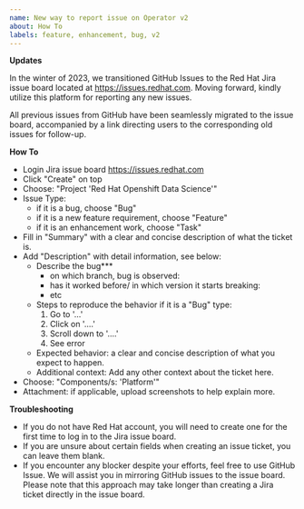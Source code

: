 ```yaml
---
name: New way to report issue on Operator v2
about: How To
labels: feature, enhancement, bug, v2
---
```


**Updates**

In the winter of 2023, we transitioned GitHub Issues to the Red Hat Jira issue board located at https://issues.redhat.com. 
Moving forward, kindly utilize this platform for reporting any new issues.

All previous issues from GitHub have been seamlessly migrated to the issue board, accompanied by a link directing users to the corresponding old issues for follow-up.

**How To**

- Login Jira issue board https://issues.redhat.com
- Click "Create" on top
- Choose: "Project 'Red Hat Openshift Data Science'"
- Issue Type:
  - if it is a bug, choose "Bug"
  - if it is a new feature requirement, choose "Feature"
  - if it is an enhancement work, choose "Task"
- Fill in "Summary" with a clear and concise description of what the ticket is.
- Add "Description" with detail information, see below:
  - Describe the bug***
    - on which branch, bug is observed:
    - has it worked before/ in which version it starts breaking:
    - etc
  - Steps to reproduce the behavior if it is a "Bug" type:
    1. Go to '...'
    2. Click on '....'
    3. Scroll down to '....'
    4. See error
  - Expected behavior: a clear and concise description of what you expect to happen.
  - Additional context: Add any other context about the ticket here.
- Choose: "Components/s: 'Platform'"
- Attachment: if applicable, upload screenshots to help explain more.

**Troubleshooting**

- If you do not have Red Hat account, you will need to create one for the first time to log in to the Jira issue board.
- If you are unsure about certain fields when creating an issue ticket, you can leave them blank.
- If you encounter any blocker despite your efforts, feel free to use GitHub Issue. We will assist you in mirroring GitHub issues to the issue board. Please note that this approach may take longer than creating a Jira ticket directly in the issue board.